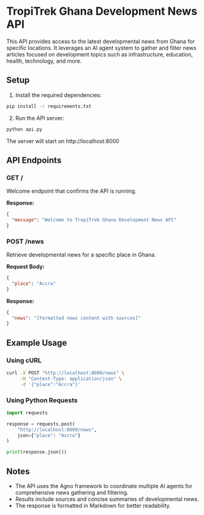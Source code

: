 # TropiTrek Ghana Development News API

This API provides access to the latest developmental news from Ghana for specific locations. It leverages an AI agent system to gather and filter news articles focused on development topics such as infrastructure, education, health, technology, and more.

## Setup

1. Install the required dependencies:

```bash
pip install -r requirements.txt
```

2. Run the API server:

```bash
python api.py
```

The server will start on http://localhost:8000

## API Endpoints

### GET /

Welcome endpoint that confirms the API is running.

**Response:**
```json
{
  "message": "Welcome to TropiTrek Ghana Development News API"
}
```

### POST /news

Retrieve developmental news for a specific place in Ghana.

**Request Body:**
```json
{
  "place": "Accra"
}
```

**Response:**
```json
{
  "news": "[Formatted news content with sources]"
}
```

## Example Usage

### Using cURL

```bash
curl -X POST "http://localhost:8000/news" \
     -H "Content-Type: application/json" \
     -d '{"place":"Accra"}'
```

### Using Python Requests

```python
import requests

response = requests.post(
    "http://localhost:8000/news",
    json={"place": "Accra"}
)

print(response.json())
```

## Notes

- The API uses the Agno framework to coordinate multiple AI agents for comprehensive news gathering and filtering.
- Results include sources and concise summaries of developmental news.
- The response is formatted in Markdown for better readability.
